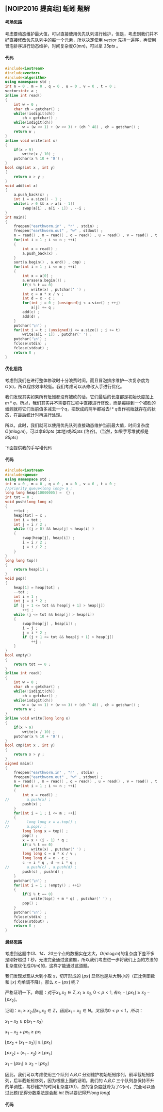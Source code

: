## [NOIP2016 提高组] 蚯蚓 题解

#### 考场思路

考虑要动态维护最大值，可以直接使用优先队列进行维护，但是，考虑到我们并不好直接修改优先队列中的每一个元素，所以决定使用 *vector* 先排一遍序，再使用冒泡排序进行动态维护，时间复杂度$O(mn)$，可以拿 *35pts* 。

#### 代码

```cpp
#include<iostream>
#include<vector>
#include<algorithm>
using namespace std ;
int n = 0 , m = 0 , q = 0 , u = 0 , v = 0 , t = 0 ;
vector<int> a ;
inline int read()
{
    int w = 0 ;
    char ch = getchar() ;
    while(!isdigit(ch))
        ch = getchar() ;
    while(isdigit(ch))
        w = (w << 1) + (w << 3) + (ch ^ 48) , ch = getchar() ;
    return w ;
}
inline void write(int x)
{
    if(x > 9)
        write(x / 10) ;
    putchar(x % 10 + '0') ;
}
bool cmp(int x , int y)
{
    return x > y ;
}
void add(int x)
{
    a.push_back(x) ;
    int i = a.size() - 1 ;
    while(i > 0 && x > a[i - 1])
        swap(a[i] , a[i - 1]) , --i ;
}
int main()
{
    freopen("earthworm.in" , "r" , stdin) ;
    freopen("earthworm.out" , "w" , stdout) ;
    n = read() , m = read() , q = read() , u = read() , v = read() , t = read() ;
    for(int i = 1 ; i <= n ; ++i)
    {
        int x = read() ;
        a.push_back(x) ;
    }
    sort(a.begin() , a.end() , cmp) ;
    for(int i = 1 ; i <= m ; ++i)
    {
        int x = a[0] ;
        a.erase(a.begin()) ;
        if(i % t == 0)
            write(x) , putchar(' ') ;
        int c = u * x / v ;
        int d = x - c ;
        for(int j = 0 ; (unsigned)j < a.size() ; ++j)
            a[j] += q ;
        add(c) ;
        add(d) ;
    }
    putchar('\n') ;
    for(int i = t ; (unsigned)i <= a.size() ; i += t)
        write(a[i - 1]) , putchar(' ') ;
    putchar('\n') ;
    fclose(stdin) ;
    fclose(stdout) ;
    return 0 ;
}
```

#### 优化思路

考虑到我们在进行整体修改时十分浪费时间，而且冒泡排序维护一次复杂度为$O(n)$，所以程序效率较低。我们考虑可以从修改入手进行优化。

我们发现其实如果所有蚯蚓都没有被砍的话，它们最后的长度都是初始长度加上$m*q$，所以，我们其实并不需要在过程中直接进行修改，而是每碰到一个被砍的蚯蚓就将它们当前值多减去一个$q$，把砍成的两半都减去$i*q$当作初始就存在的状态，在最后统计时再进行处理。

所以，此时，我们就可以使用优先队列直接动态维护当前最大值，时间复杂度$O(m \log m)$，可以拿*80pts* (本地)或*85pts* (洛谷)。（当然，如果手写堆就都是*85pts*）

下面提供我的手写堆代码

#### 代码

```cpp
#include<iostream>
#include<queue>
using namespace std ;
int n = 0 , m = 0 , q = 0 , u = 0 , v = 0 , t = 0 ;
//priority_queue<long long> a ;
long long heap[10000005] =  {} ;
int tot = 0 ;
void push(long long x)
{
    ++tot ;
    heap[tot] = x ;
    int i = tot ;
    int j = i / 2 ;
    while ((j > 0) && heap[j] < heap[i] )
    {
        swap(heap[j], heap[i]) ;
        i = i / 2 ;
        j = i / 2 ;
    }
}
long long top()
{
    return heap[1] ;
}
void pop()
{
    heap[1] = heap[tot] ;
    --tot ;
    int i = 1 ;
    int j = i * 2 ;
    if (j + 1 <= tot && heap[j + 1] > heap[j])
        ++j ;
    while (j <= tot && heap[j] > heap[i])
    {
        swap(heap[j] , heap[i]) ;
        i = j ;
        j = i * 2 ;
        if (j + 1 <= tot && heap[j + 1] > heap[j])
            ++j ;
    }
}
bool empty()
{
    return tot == 0 ; 
}
inline int read()
{
    int w = 0 ;
    char ch = getchar() ;
    while(!isdigit(ch))
        ch = getchar() ;
    while(isdigit(ch))
        w = (w << 1) + (w << 3) + (ch ^ 48) , ch = getchar() ;
    return w ;
}
inline void write(long long x)
{
    if(x > 9)
        write(x / 10) ;
    putchar(x % 10 + '0') ;
}
bool cmp(int x , int y)
{
    return x > y ;
}
signed main()
{
    freopen("earthworm.in" , "r" , stdin) ;
    freopen("earthworm.out" , "w" , stdout) ;
    n = read() , m = read() , q = read() , u = read() , v = read() , t = read() ;
    for(int i = 1 ; i <= n ; ++i)
    {
        int x = read() ;
//        a.push(x) ;
        push(x) ;
    }
    for(int i = 1 ; i <= m ; ++i)
    {
//        long long x = a.top() ;
//        a.pop() ;
        long long x = top() ;
        pop() ;
        x = x + (i - 1) * q ;
        if(i % t == 0)
            write(x) , putchar(' ') ;
        long long c = u * x / v ;
        long long d = x - c ;
        c -= i * q , d -= i * q ;
//        a.push(c) , a.push(d) ;
        push(c) , push(d) ;
    }
    putchar('\n') ;
    for(int i = 1 ; !empty() ; ++i)
    {
        if(i % t == 0)
            write(top() + m * q) , putchar(' ') ;
        pop() ;
    }
    putchar('\n') ;
    fclose(stdin) ;
    fclose(stdout) ;
    return 0 ;
}
```

#### 最终思路

考虑到这题中*13、14、20*三个点的数据实在太大，$O(m\log m)$的复杂度下差不多是刚好超过 *1* 秒，无法完全通过这道题，所以我们考虑进一步将我们上面的方法的复杂度优化成$O(m)$的，这样才能通过这道题。

我们发现发现从大到小取 *x*，切开形成的 $\lfloor px \rfloor$ 显然也是从大到小的（正比例函数和 $\lfloor x \rfloor$ 均单调不降）。那么 $x-\lfloor px \rfloor$ 呢？

严格证明一下。命题：对于$x_1,x_2 \in Z,x_1 \geq x_2,0<p<1,有x_1-\lfloor px_1 \rfloor \geq x_2-\lfloor px_2 \rfloor$。

证明：$x_1 \geq x_2 且 x_1,x_2 \in Z，因此x_1-x_2 \in N。又因为0<p<1，所以：$

$x_1-x_2 \geq p(x_1-x_2)$

$x_1-x_2+px_1 \geq px_1$

$\lfloor px_2+(x_1-x_2) \rfloor \geq \lfloor px_1 \rfloor$

$\lfloor px_2 \rfloor + (x_1-x_2) \geq \lfloor px_1 \rfloor$

$x_1-\lfloor px_1 \rfloor \geq x_2-\lfloor px_2 \rfloor$

因此，我们可以考虑使用三个队列 *A,B,C* 分别维护初始蚯蚓序列，前半截蚯蚓序列，后半截蚯蚓序列，因为根据上面的证明，我们的 *A,B,C* 三个队列总保持不升的单调性，每秒维护的时间复杂度$O(1)$，总的复杂度就降为了$O(m)$，完全可以通过此题(记得分数乘法是会超 *int* 所以要记得开*long long*)

#### 代码

```cpp

```
